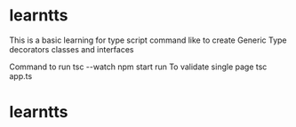 # learntts
This is a  basic learning for type script command like to create Generic Type decorators classes and interfaces 

Command to run 
tsc --watch
npm  start run 
To  validate single page 
tsc app.ts
# learntts

